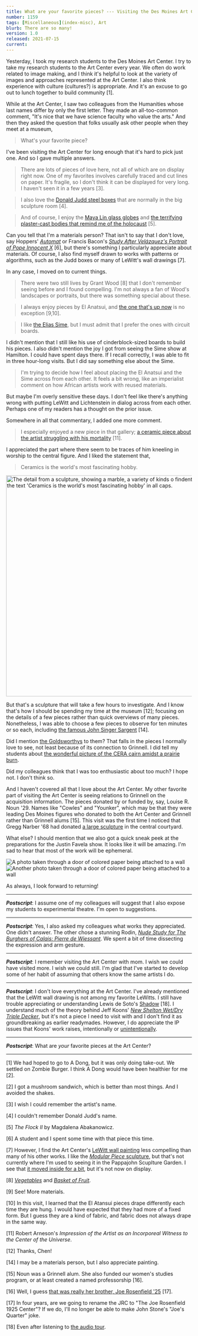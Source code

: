 ```yaml
---
title: What are your favorite pieces? --- Visiting the Des Moines Art Center
number: 1159
tags: [Miscellaneous](index-misc), Art
blurb: There are so many!
version: 1.0
released: 2021-07-15
current: 
---
```

Yesterday, I took my research students to the Des Moines Art Center.  I
try to take my research students to the Art Center every year.  We often
do work related to image making, and I think it's helpful to look at the
variety of images and approaches represented at the Art Center.  I also
think experience with culture (cultures?) is appropriate.  And it's an
excuse to go out to lunch together to build community [1].

While at the Art Center, I saw two colleagues from the Humanities
whose last names differ by only the first letter.  They made an
all-too-common comment, "It's nice that we have science faculty who
value the arts."  And then they asked the question that folks usually
ask other people when they meet at a museum,

> What's your favorite piece?

I've been visiting the Art Center for long enough that it's hard to pick
just one.  And so I gave multiple answers.

> There are lots of pieces of love here, not all of which are on display
  right now.  One of my favorites involves carefully traced and cut lines
  on paper.  It's fragile, so I don't think it can be displayed for very
  long.  I haven't seen it in a few years [3].

> I also love the [Donald Judd steel boxes](https://emuseum.desmoinesartcenter.org/objects/37087/untitled;jsessionid=8DB33A0E178C609C7C3D12222103C07A)
  that are normally in the big sculpture room [4].

> And of course, I enjoy the [Maya Lin glass globes](https://emuseum.desmoinesartcenter.org/objects/40843/rock-field?ctx=22398151-a57c-41c2-b47f-9896f7129771&idx=1) and [the terrifying plaster-cast bodies that remind me of the holocaust](https://emuseum.desmoinesartcenter.org/objects/37257/the-flock-ii?ctx=44f14595-244b-4607-8459-f540d61cac80&idx=0) [5].

Can you tell that I'm a materials person?  That isn't to say
that I don't love, say Hoppers'
[_Automat_](https://emuseum.desmoinesartcenter.org/objects/41752/automat?ctx=75d9b951-d1a6-48e0-b46e-58cd21e18702&idx=4)
or Francis Bacon's [_Study After Velázquez's Portrait of Pope
Innocent X_](https://emuseum.desmoinesartcenter.org/objects/38136/study-after-velazquezs-portrait-of-pope-innocent-x?ctx=7bfc3596-b44d-4824-bb52-cd3e2ba114c8&idx=1) [6], but there's something I particularly appreciate
about materials.  Of course, I also find myself drawn to works with
patterns or algorithms, such as the Judd boxes or many of LeWitt's
wall drawings [7].

In any case, I moved on to current things.

> There were two still lives by Grant Wood [8] that I don't remember
  seeing before and I found compelling.  I'm not always a fan of
  Wood's landscapes or portraits, but there was something special
  about these.

> I always enjoy pieces by El Anatsui, and [the one that's up now](https://emuseum.desmoinesartcenter.org/objects/47848/basin?ctx=a9235954-1346-40ae-981f-060e132f9b6c&idx=2) is no exception [9,10].

> I like [the Elias Sime](https://emuseum.desmoinesartcenter.org/objects/50630/tightrope-noiseless-12?ctx=c91568ed-c64d-4949-8d64-404606d68cb3&idx=0), but I must admit that I prefer the ones with circuit boards.

I didn't mention that I still like his use of cinderblock-sized boards to
build his pieces.  I also didn't mention the joy I got from seeing the
Sime show at Hamilton.  I could have spent days there.  If I recall
correctly, I was able to fit in three hour-long visits.  But I did say
something else about the Sime.

> I'm trying to decide how I feel about placing the El Anatsui and
the Sime across from each other.  It feels a bit wrong, like an
imperialist comment on how African artists work with reused materials.

But maybe I'm overly sensitive these days.  I don't feel like there's
anything wrong with putting LeWitt and Lichtenstein in dialog across
from each other.  Perhaps one of my readers has a thought on the
prior issue.

Somewhere in all that commentary, I added one more comment.

> I especially enjoyed a new piece in that gallery; [a ceramic piece
  about the artist struggling with his mortality](https://emuseum.desmoinesartcenter.org/objects/50887/impression-of-the-artist-as-an-incorporeal-witness-to-the-ce?ctx=de146c78-5b56-46de-9cdf-326d79a3ec3f&idx=6) [11].

I appreciated the part where there seem to be traces of him kneeling
in worship to the central figure.  And I liked the statement that,

> Ceramics is the world's most fascinating hobby.

<img src="images/arneson-detail.png" width=600 alt="The detail from a sculpture, showing a marble, a variety of kinds o findentations, and the text 'Ceramics is the world's most fascinating hobby' in all caps.">

But that's a sculpture that will take a few hours to investigate.  And I
know that's how I should be spending my time at the museum [12]; focusing
on the details of a few pieces rather than quick overviews of many pieces.
Nonetheless, I was able to choose a few pieces to observe for ten minutes or so 
each, including [the famous John Singer Sargent](https://emuseum.desmoinesartcenter.org/objects/39810/portraits-de-mep--et-de-mlle-lp-portraits-of-edouar?ctx=a170e59b-4987-4899-88ad-bc285b9439a5&idx=1) [14].

Did I mention [the Goldsworthys](https://emuseum.desmoinesartcenter.org/objects/37533/three-cairns?ctx=e0455f4e-927d-43c5-be8f-4258e8aa808b&idx=1) to them?  That falls in the pieces I normally love to see, not least because of its connection to Grinnell.  I did tell my students about [the wonderful picture of the CERA cairn amidst a prairie burn](https://sculpturemagazine.art/disjunctions-in-nature-and-culture-andy-goldsworthy/).

Did my colleagues think that I was too enthusiastic about too much?  I
hope not.  I don't think so.

And I haven't covered all that I love about the Art Center.  My
other favorite part of visiting the Art Center is seeing relations
to Grinnell on the acquisition information.  The pieces donated by
or funded by, say, Louise R. Noun '29.  Names like "Cowles" and "Younker",
which may be that they were leading Des Moines figures who
donated to both the Art Center and Grinnell rather than Grinnell alums [15].
This visit was the first time I noticed that Gregg Narber '68
had donated [a large
sculpture](https://emuseum.desmoinesartcenter.org/objects/38291/sandstone-bench?ctx=f01df757-d9bc-4552-9f2a-880bdbeef77d&idx=1)
in the central courtyard.

What else?  I should mention that we also got a quick sneak peek
at the preparations for the Justin Favela show.  It looks like it
will be amazing.  I'm sad to hear that most of the work will be
ephemeral.

<img src="images/favela1.png" alt="A photo taken through a door of colored paper being attached to a wall">
<img src="images/favela2.png" alt="Another photo taken through a door of colored paper being attached to a wall">

As always, I look forward to returning!

---

**_Postscript_**: I assume one of my colleagues will suggest that I
also expose my students to experimental theatre.  I'm open to suggestions.

---

**_Postscript_**: Yes, I also asked my colleagues what works they
appreciated.  One didn't answer. The other chose a stunning Rodin,
[_Nude Study for The Burghers of Calais: Pierre de
Wiessant_](https://emuseum.desmoinesartcenter.org/objects/41727/nude-study-for-the-burghers-of-calais-pierre-de-wiessant?ctx=f8f1da89-4ab6-4903-b978-7c160d5dd3ac&idx=5).  We spent a bit of time dissecting the expression and arm
gesture.

---

**_Postscript_**: I remember visiting the Art Center with mom.  I wish
we could have visited more.  I wish we could still.  I'm glad that I've
started to develop some of her habit of assuming that others know the
same artists I do.

---

**_Postscript_**: I don't love everything at the Art Center.  I've already
mentioned that the LeWitt wall drawing is not among my favorite LeWitts.  I
still have trouble appreciating or understanding Lewis de Soto's
[Shadow](https://emuseum.desmoinesartcenter.org/objects/41223/shadow?ctx=dc6f6c3b-60b5-4f17-a8d2-dac079116f86&idx=5)
[18].  I understand much of the theory behind Jeff Koons' [_New
Shelton Wet/Dry Triple
Decker_](https://emuseum.desmoinesartcenter.org/objects/41081/new-shelton-wetdry-triple-decker?ctx=0f8277a8-eb48-402f-ba83-06dc8a8d2e05&idx=0),
but it's not a piece I need to visit with and I don't find it as
groundbreaking as earlier readymades.  However, I do appreciate
the IP issues that Koons' work raises, intentionally or
[unintentionally](https://www.artsy.net/article/artsy-editorial-jeff-koons-8-puppies-lawsuit-changed-artists-copy).

---

**_Postscript_**: What are *your* favorite pieces at the Art Center?

---

[1] We had hoped to go to A Dong, but it was only doing take-out.  We
settled on Zombie Burger.  I think A Dong would have been healthier for
me [2].

[2] I got a mushroom sandwich, which is better than most things.  And I
avoided the shakes.

[3] I wish I could remember the artist's name.

[4] I couldn't remember Donald Judd's name.

[5] _The Flock II_ by Magdalena Abakanowicz.

[6] A student and I spent some time with that piece this time.

[7] However, I find the Art Center's [LeWitt wall painting](https://emuseum.desmoinesartcenter.org/objects/39672/wall-drawing-601-forms-derived-from-a-cube-25-variations?ctx=b63cba61-514a-4033-b0b5-17c4d3889065&idx=11) less compelling than
many of his other works.  I like the [_Modular Piece_ sculpture](https://emuseum.desmoinesartcenter.org/objects/46201/modular-piece;jsessionid=80B4DBF508395236B6FACAAF697F8436), but that's not currently where I'm used to seeing it in the Pappajohn Scuplture Garden.  I see that [it moved inside for a bit](https://www.instagram.com/p/CHgZDVAHupG/), but it's not now on display.

[8] [_Vegetables_](https://emuseum.desmoinesartcenter.org/objects/38200/vegetables?ctx=f0352e48-a0cd-4922-98bf-00dd94a9633c&idx=4) and [_Basket of Fruit_](https://emuseum.desmoinesartcenter.org/objects/38643/basket-of-fruit?ctx=f0352e48-a0cd-4922-98bf-00dd94a9633c&idx=5).

[9] See!  More materials.

[10] In this visit, I learned that the El Atansui pieces drape differently
each time they are hung.  I would have expected that they had more of a
fixed form.  But I guess they are a kind of fabric, and fabric does not
always drape in the same way.

[11] Robert Arneson's _Impression of the Artist as an Incorporeal
Witness to the Center of the Universe_.

[12] Thanks, Chen!

[14] I may be a materials person, but I also appreciate painting.

[15] Noun was a Grinnell alum.  She also funded our women's studies
program, or at least created a named professorship [16].

[16] Well, I guess [that was really her brother, Joe Rosenfield '25](https://www.grinnell.edu/academics/majors-concentrations/gender/noun/louise-noun) [17].

[17] In four years, are we going to rename the JRC to "The Joe
Rosenfield 1925 Center"?  If we do, I'll no longer be able to make
John Stone's "Joe's Quarter" joke.

[18] Even after listening to [the audio
tour](https://soundcloud.com/des-moines-art-center/shadow).
